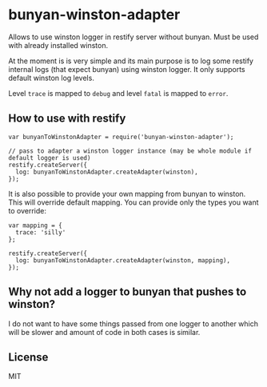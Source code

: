 bunyan-winston-adapter
======================

Allows to use winston logger in restify server without bunyan. Must be used with already installed winston.

At the moment is is very simple and its main purpose is to log some restify internal logs (that expect bunyan) using
winston logger. It only supports default winston log levels.

Level `trace` is mapped to `debug` and level `fatal` is mapped to `error`.

## How to use with restify

```
var bunyanToWinstonAdapter = require('bunyan-winston-adapter');

// pass to adapter a winston logger instance (may be whole module if default logger is used)
restify.createServer({
  log: bunyanToWinstonAdapter.createAdapter(winston),
});
```

It is also possible to provide your own mapping from bunyan to winston. This will override default mapping. You can provide only the types you want to override:

```
var mapping = {
  trace: 'silly'
};

restify.createServer({
  log: bunyanToWinstonAdapter.createAdapter(winston, mapping),
});
```

## Why not add a logger to bunyan that pushes to winston?

I do not want to have some things passed from one logger to another which will be slower and amount of code in both
cases is similar.

## License

MIT
